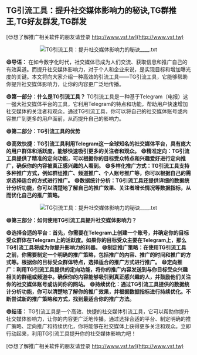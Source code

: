 ## **TG引流工具：提升社交媒体影响力的秘诀,TG群推王,TG好友群发,TG群发**

[😍想了解推广相关软件的朋友请登录 http://www.vst.tw](http://www.vst.tw)

 <center><img src="https://vst.tw/MP4/tuiguang/png/0.png" alt="TG引流工具：提升社交媒体影响力的秘诀____.txt"></center>

**😄导语：**
在如今数字化时代，社交媒体已成为人们交流、获取信息和推广自己的有效渠道。而提升社交媒体影响力，对于个人和企业来说，是实现目标和增加曝光度的关键。本文将向大家介绍一种高效的引流工具——TG引流工具，它能够帮助你提升社交媒体影响力，让你的内容更广泛地传播。

**😄第一部分：什么是TG引流工具？**
TG引流工具是一种基于Telegram（电报）这一强大社交媒体平台的工具，它利用Telegram的特点和功能，帮助用户快速增加社交媒体的关注者和观众。通过TG引流工具，你可以将自己的社交媒体账号或内容推广到更多的用户面前，从而提升自己的影响力。

**😄第二部分：TG引流工具的优势**

**😄高效快捷：TG引流工具利用Telegram这一全球知名的社交媒体平台，具有庞大的用户群体和活跃度，能够快速吸引更多的关注者和观众。**
**😄精准定向：TG引流工具提供了精准的定向功能，可以根据你的目标受众特点和兴趣爱好进行定向推广，确保你的内容被真正感兴趣的人看到。**
**😄多样化推广方式：TG引流工具支持多种推广方式，例如群组推广、频道推广、个人账号推广等，你可以根据自己的需求选择适合的方式进行推广。**
**😄数据统计分析：TG引流工具还提供详细的数据统计分析功能，你可以清楚地了解自己的推广效果、关注者增长情况等数据指标，从而优化自己的推广策略。**

 <center><img src="https://vst.tw/MP4/tuiguang/png/1.png" alt="TG引流工具：提升社交媒体影响力的秘诀____.txt"></center>

**😄第三部分：如何使用TG引流工具提升社交媒体影响力？**

**😄选择合适的平台：首先，你需要在Telegram上创建一个账号，并确定你的目标受众群体在Telegram上的活跃度。如果你的目标受众主要在Telegram上，那么TG引流工具将成为你提升影响力的利器。**
**😄制定推广策略：在使用TG引流工具之前，你需要制定一个明确的推广策略，包括推广的内容、推广的时间和推广的方式等。根据你的目标受众群体特点，选择适合的推广方式进行推广。**
**😄定向推广：利用TG引流工具提供的定向功能，将你的推广内容发送到与你目标受众兴趣相关的群组或频道中。确保你的内容能够吸引到真正感兴趣的人，并鼓励他们关注你的社交媒体账号或访问你的网站。**
**😄持续优化：通过TG引流工具提供的数据统计分析功能，你可以清楚地了解你的推广效果，并根据数据指标进行持续优化。不断尝试新的推广策略和方式，找到最适合你的推广方法。**

**😄结语：**
TG引流工具是一个高效、快捷的社交媒体引流工具，它可以帮助你提升社交媒体影响力，让你的内容更广泛地传播。通过选择合适的平台、制定明确的推广策略、定向推广和持续优化，你将能够在社交媒体上获得更多关注和观众。立即行动起来，利用TG引流工具提升你的社交媒体影响力吧！

[😍想了解推广相关软件的朋友请登录 http://www.vst.tw](http://www.vst.tw)



